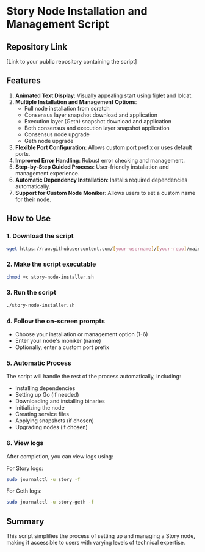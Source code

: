 # Story Node Installation and Management Script

## Repository Link
[Link to your public repository containing the script]

## Features
1. **Animated Text Display**: Visually appealing start using figlet and lolcat.
2. **Multiple Installation and Management Options**:
   - Full node installation from scratch
   - Consensus layer snapshot download and application
   - Execution layer (Geth) snapshot download and application
   - Both consensus and execution layer snapshot application
   - Consensus node upgrade
   - Geth node upgrade
3. **Flexible Port Configuration**: Allows custom port prefix or uses default ports.
4. **Improved Error Handling**: Robust error checking and management.
5. **Step-by-Step Guided Process**: User-friendly installation and management experience.
6. **Automatic Dependency Installation**: Installs required dependencies automatically.
7. **Support for Custom Node Moniker**: Allows users to set a custom name for their node.

## How to Use

### 1. Download the script

```bash
wget https://raw.githubusercontent.com/[your-username]/[your-repo]/main/story-node-installer.sh
```

### 2. Make the script executable

```bash
chmod +x story-node-installer.sh
```

### 3. Run the script

```bash
./story-node-installer.sh
```

### 4. Follow the on-screen prompts
- Choose your installation or management option (1-6)
- Enter your node's moniker (name)
- Optionally, enter a custom port prefix

### 5. Automatic Process
The script will handle the rest of the process automatically, including:
- Installing dependencies
- Setting up Go (if needed)
- Downloading and installing binaries
- Initializing the node
- Creating service files
- Applying snapshots (if chosen)
- Upgrading nodes (if chosen)

### 6. View logs
After completion, you can view logs using:

For Story logs:
```bash
sudo journalctl -u story -f
```

For Geth logs:
```bash
sudo journalctl -u story-geth -f
```

## Summary
This script simplifies the process of setting up and managing a Story node, making it accessible to users with varying levels of technical expertise.
